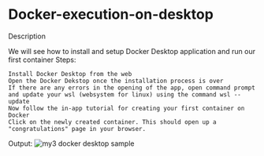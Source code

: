 # Docker-execution-on-desktop
Description

We will see how to install and setup Docker Desktop application and run our first container
Steps:

    Install Docker Desktop from the web
    Open the Docker Dekstop once the installation process is over
    If there are any errors in the opening of the app, open command prompt and update your wsl (websystem for linux) using the command wsl --update
    Now follow the in-app tutorial for creating your first container on Docker
    Click on the newly created container. This should open up a "congratulations" page in your browser.

Output: ![my3 docker desktop sample](https://github.com/user-attachments/assets/69d38b53-befc-40ec-9ec4-4177036a1484)
